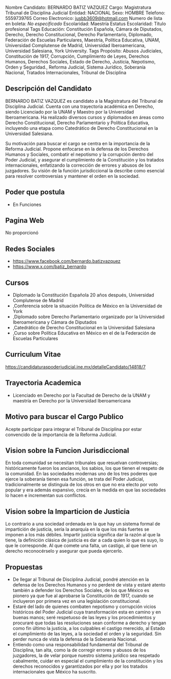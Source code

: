 Nombre Candidato: BERNARDO BATIZ VAZQUEZ
Cargo: Magistratura Tribunal de Disciplina Judicial
Entidad: NACIONAL
Sexo: HOMBRE
Telefono: 5559739765
Correo Electronico: jusbb3609@hotmail.com
Numero de lista en boleta: *No especificado*
Escolaridad: Maestría
Estatus Escolaridad: Título profesional
Tags Educación: Constitución Española, Cámara de Diputados, Derecho, Derecho Constitucional, Derecho Parlamentario, Diplomado, Federación de Escuelas Particulares, Maestría, Política Educativa, UNAM, Universidad Complutense de Madrid, Universidad Iberoamericana, Universidad Salesiana, York University.
Tags Propósito: Abusos Judiciales, Constitución de 1917, Corrupción, Cumplimiento de Leyes, Derechos Humanos, Derechos Sociales, Estado de Derecho, Justicia, Nepotismo, Orden y Seguridad., Reforma Judicial, Sistema Jurídico, Soberanía Nacional, Tratados Internacionales, Tribunal de Disciplina


## Descripción del Candidato 

BERNARDO BATIZ VAZQUEZ es candidato a la Magistratura del Tribunal de Disciplina Judicial. Cuenta con una trayectoria académica en Derecho, siendo Licenciado por la UNAM y Maestro por la Universidad Iberoamericana. Ha realizado diversos cursos y diplomados en áreas como Derecho Constitucional, Derecho Parlamentario y Política Educativa, incluyendo una etapa como Catedrático de Derecho Constitucional en la Universidad Salesiana.

Su motivación para buscar el cargo se centra en la importancia de la Reforma Judicial. Propone enfocarse en la defensa de los Derechos Humanos y Sociales, combatir el nepotismo y la corrupción dentro del Poder Judicial, y asegurar el cumplimiento de la Constitución y los tratados internacionales, enfatizando la corrección de errores y abusos de los juzgadores. Su visión de la función jurisdiccional la describe como esencial para resolver controversias y mantener el orden en la sociedad.


## Poder que postula

- En Funciones


## Pagina Web

No proporcionó


## Redes Sociales

- https://www.facebook.com/bernardo.batizvazquez
- https://www.x.com/batiz_bernardo


## Cursos

- Diplomado la Constitución Española 20 años después, Universidad Complutense de Madrid
- ,Conferencia sobre la situación Política de México en la Universidad de  York
- ,Diplomado sobre Derecho Parlamentario organizado por la Universidad Iberoamericana y Cámara de Diputados
- ,Catedrático de Derecho Constitucional en la Universidad Salesiana
- ,Curso sobre Política Educativa en México en el  de la Federación de Escuelas Particulares


## Curriculum Vitae

https://candidaturaspoderjudicial.ine.mx/detalleCandidato/14818/7


## Trayectoria Academica

- Licenciado en Derecho por la Facultad de Derecho de la UNAM y maestría en Derecho por la Universidad Iberoamericana


## Motivo para buscar el Cargo Publico

Acepte participar para integrar el Tribunal de Disciplina por estar convencido de la importancia de la Reforma Judicial.


## Vision sobre la Funcion Jurisdiccional

En toda comunidad se necesitan tribunales que resuelvan controversias; históricamente fueron los ancianos, los sabios, los que tienen el respeto de la comunidad. En las sociedades modernas uno de los tres poderes que ejerce la soberanía tienen esa función, se trata del Poder Judicial, tradicionalmente se distinguía de los otros en que no era electo por voto popular y era además expansivo, crecía en la medida en que las sociedades lo hacen e incrementan sus conflictos.


## Vision sobre la Imparticion de Justicia

Lo contrario a una sociedad ordenada en la que hay un sistema formal de impartición de justicia, sería la anarquía en la que los más fuertes se imponen a los más débiles. Impartir justicia significa dar la razón al que la tiene, la definición clásica de justicia es dar a cada quien lo que es suyo, lo que le corresponde. Al que comete una falta, un castigo, al que tiene un derecho reconocérselo y asegurar que pueda ejercerlo.


## Propuestas

- De llegar al Tribunal de Disciplina Judicial, pondré atención en la defensa de los Derechos Humanos y no perderé de vista y estaré atento también a defender los Derechos Sociales, de los que México es pionero ya que fue al aprobarse la Constitución de 1917, cuando se incluyeron por primera vez en una legislación constitucional.
- Estaré del lado de quienes combaten nepotismo y corrupción vicios históricos del Poder Judicial cuya transformación esta en camino y en buenas manos; seré respetuoso de las leyes y los procedimientos y procuraré que todas las resoluciones sean conforme a derecho y tengan como fin último la justicia, a los culpables el castigo merecido, al Estado el cumplimiento de las leyes, a la sociedad el orden y la seguridad. Sin perder nunca de vista la defensa de la Soberanía Nacional.
- Entiendo como una responsabilidad fundamental del Tribunal de Disciplina, tan alta, como la de corregir errores y abusos de los juzgadores, la de velar porque nuestro sistema jurídico sea respetado cabalmente, cuidar en especial el cumplimiento de la constitución y los derechos reconocidos y garantizados por ella y por los tratados internacionales que México ha suscrito.

